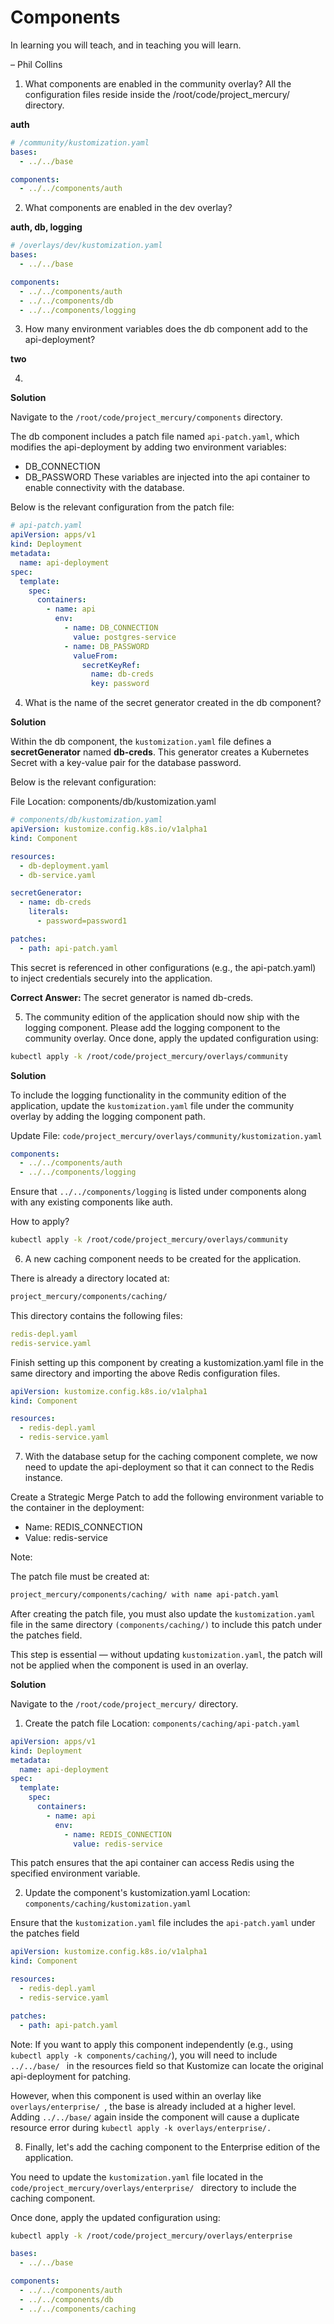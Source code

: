 # Components

In learning you will teach, and in teaching you will learn.

– Phil Collins

1. What components are enabled in the community overlay?
All the configuration files reside inside the /root/code/project_mercury/ directory.


**auth**


```yaml
# /community/kustomization.yaml
bases:
  - ../../base

components:
  - ../../components/auth
```

2. What components are enabled in the dev overlay?

**auth, db, logging**

```yaml
# /overlays/dev/kustomization.yaml
bases:
  - ../../base

components:
  - ../../components/auth
  - ../../components/db
  - ../../components/logging
```

3. How many environment variables does the db component add to the api-deployment?

**two**

4. 

**Solution**

Navigate to the ``` /root/code/project_mercury/components ``` directory.

The db component includes a patch file named ``` api-patch.yaml ```, which modifies the api-deployment by adding two environment variables:

- DB_CONNECTION
- DB_PASSWORD
These variables are injected into the api container to enable connectivity with the database.

Below is the relevant configuration from the patch file:

```yaml
# api-patch.yaml
apiVersion: apps/v1
kind: Deployment
metadata:
  name: api-deployment
spec:
  template:
    spec:
      containers:
        - name: api
          env:
            - name: DB_CONNECTION
              value: postgres-service
            - name: DB_PASSWORD
              valueFrom:
                secretKeyRef:
                  name: db-creds
                  key: password
```

4. What is the name of the secret generator created in the db component?

**Solution**

Within the db component, the ``` kustomization.yaml ``` file defines a **secretGenerator** named **db-creds**. This generator creates a Kubernetes Secret with a key-value pair for the database password.

Below is the relevant configuration:

File Location: components/db/kustomization.yaml

```yaml
# components/db/kustomization.yaml
apiVersion: kustomize.config.k8s.io/v1alpha1
kind: Component

resources:
  - db-deployment.yaml
  - db-service.yaml

secretGenerator:
  - name: db-creds
    literals:
      - password=password1

patches:
  - path: api-patch.yaml
```

This secret is referenced in other configurations (e.g., the api-patch.yaml) to inject credentials securely into the application.

**Correct Answer:** The secret generator is named db-creds.

5. The community edition of the application should now ship with the logging component.
Please add the logging component to the community overlay. Once done, apply the updated configuration using:

```bash
kubectl apply -k /root/code/project_mercury/overlays/community
```

**Solution**

To include the logging functionality in the community edition of the application, update the ``` kustomization.yaml ``` file under the community overlay by adding the logging component path.

Update File:
``` code/project_mercury/overlays/community/kustomization.yaml ```

```yaml
components:
  - ../../components/auth
  - ../../components/logging
```

Ensure that ``` ../../components/logging ``` is listed under components along with any existing components like auth.

How to apply?

```bash
kubectl apply -k /root/code/project_mercury/overlays/community
```

6. A new caching component needs to be created for the application.

There is already a directory located at:

```bash
project_mercury/components/caching/
```

This directory contains the following files:

```yaml
redis-depl.yaml
redis-service.yaml
```

Finish setting up this component by creating a kustomization.yaml file in the same directory and importing the above Redis configuration files.

```yaml
apiVersion: kustomize.config.k8s.io/v1alpha1
kind: Component

resources:
  - redis-depl.yaml
  - redis-service.yaml
```

7. With the database setup for the caching component complete, we now need to update the api-deployment so that it can connect to the Redis instance.

Create a Strategic Merge Patch to add the following environment variable to the container in the deployment:

- Name: REDIS_CONNECTION
- Value: redis-service

Note:

The patch file must be created at:

```bash
project_mercury/components/caching/ with name api-patch.yaml
```

After creating the patch file, you must also update the ``` kustomization.yaml ``` file in the same directory ``` (components/caching/) ``` to include this patch under the patches field.

This step is essential — without updating ``` kustomization.yaml ```, the patch will not be applied when the component is used in an overlay.

**Solution**

Navigate to the ``` /root/code/project_mercury/ ``` directory.

1. Create the patch file
Location: ``` components/caching/api-patch.yaml ```

```yaml
apiVersion: apps/v1
kind: Deployment
metadata:
  name: api-deployment
spec:
  template:
    spec:
      containers:
        - name: api
          env:
            - name: REDIS_CONNECTION
              value: redis-service
```

This patch ensures that the api container can access Redis using the specified environment variable.

2. Update the component's kustomization.yaml
Location: ``` components/caching/kustomization.yaml ```

Ensure that the ``` kustomization.yaml ``` file includes the ``` api-patch.yaml ``` under the patches field

```yaml
apiVersion: kustomize.config.k8s.io/v1alpha1
kind: Component

resources:
  - redis-depl.yaml
  - redis-service.yaml

patches:
  - path: api-patch.yaml

```

Note:
If you want to apply this component independently (e.g., using ``` kubectl apply -k components/caching/ ```), you will need to include ```../../base/ ``` in the resources field so that Kustomize can locate the original api-deployment for patching.

However, when this component is used within an overlay like ```overlays/enterprise/ ```, the base is already included at a higher level. Adding ``` ../../base/ ``` again inside the component will cause a duplicate resource error during ``` kubectl apply -k overlays/enterprise/. ```


8. Finally, let's add the caching component to the Enterprise edition of the application.

You need to update the ``` kustomization.yaml ``` file located in the ```code/project_mercury/overlays/enterprise/ ``` directory to include the caching component.

Once done, apply the updated configuration using:

```bash
kubectl apply -k /root/code/project_mercury/overlays/enterprise
```

```yaml
bases:
  - ../../base

components:
  - ../../components/auth
  - ../../components/db
  - ../../components/caching
```


















